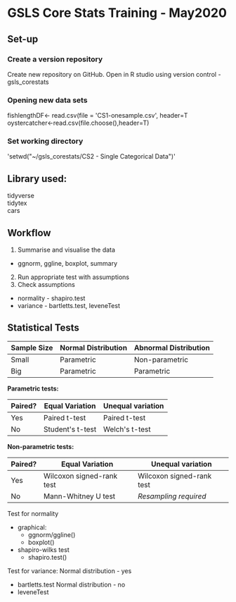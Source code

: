 # GSLS Core Stats Training - May2020

## Set-up

### Create a version repository    
Create new repository on GitHub. Open in R studio using version control - gsls_corestats

### Opening new data sets    
fishlengthDF<- read.csv(file = 'CS1-onesample.csv', header=T      
oystercatcher<-read.csv(file.choose(),header=T)     

### Set working directory     
'setwd("~/gsls_corestats/CS2 - Single Categorical Data")'

## Library used:   
tidyverse    
tidytex   
cars   

## Workflow
1. Summarise and visualise the data
  + ggnorm, ggline, boxplot, summary
2. Run appropriate test with assumptions
3. Check assumptions
  + normality - shapiro.test
  + variance - bartletts.test, leveneTest

## Statistical Tests


Sample Size   | Normal Distribution | Abnormal Distribution 
------------- | ------------------- | --------------------- 
Small         | Parametric          | Non-parametric                      
Big           | Parametric          | Parametric            

__Parametric tests:__

Paired?       | Equal Variation     | Unequal variation
------------- | ------------------- | --------------------- 
Yes           | Paired t-test       | Paired t-test        
No            | Student's t-test    | Welch's t-test

__Non-parametric tests:__

Paired?       | Equal Variation           | Unequal variation
------------- | ------------------------- | ------------------------- 
Yes           | Wilcoxon signed-rank test | Wilcoxon signed-rank test      
No            | Mann-Whitney U test       | *Resampling required*

Test for normality    
- graphical:     
  + ggnorm/ggline()    
  + boxplot()    
- shapiro-wilks test    
  + shapiro.test()      
  
Test for variance:
Normal distribution - yes 
+ bartletts.test
Normal distribution - no
+ leveneTest

